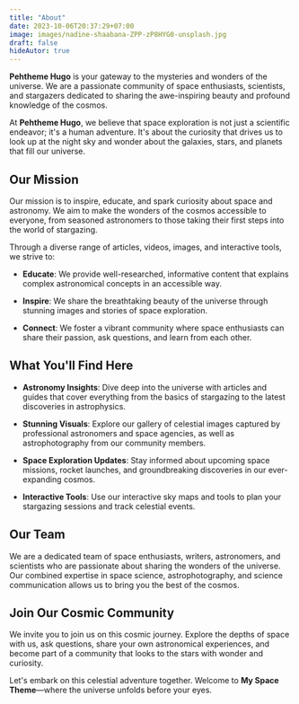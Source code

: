 ```yaml
---
title: "About"
date: 2023-10-06T20:37:29+07:00
image: images/nadine-shaabana-ZPP-zP8HYG0-unsplash.jpg
draft: false
hideAutor: true
---
```


**Pehtheme Hugo** is your gateway to the mysteries and wonders of the universe. We are a passionate community of space enthusiasts, scientists, and stargazers dedicated to sharing the awe-inspiring beauty and profound knowledge of the cosmos.

At **Pehtheme Hugo**, we believe that space exploration is not just a scientific endeavor; it's a human adventure. It's about the curiosity that drives us to look up at the night sky and wonder about the galaxies, stars, and planets that fill our universe.

## Our Mission

Our mission is to inspire, educate, and spark curiosity about space and astronomy. We aim to make the wonders of the cosmos accessible to everyone, from seasoned astronomers to those taking their first steps into the world of stargazing.

Through a diverse range of articles, videos, images, and interactive tools, we strive to:

- **Educate**: We provide well-researched, informative content that explains complex astronomical concepts in an accessible way.

- **Inspire**: We share the breathtaking beauty of the universe through stunning images and stories of space exploration.

- **Connect**: We foster a vibrant community where space enthusiasts can share their passion, ask questions, and learn from each other.

## What You'll Find Here

- **Astronomy Insights**: Dive deep into the universe with articles and guides that cover everything from the basics of stargazing to the latest discoveries in astrophysics.

- **Stunning Visuals**: Explore our gallery of celestial images captured by professional astronomers and space agencies, as well as astrophotography from our community members.

- **Space Exploration Updates**: Stay informed about upcoming space missions, rocket launches, and groundbreaking discoveries in our ever-expanding cosmos.

- **Interactive Tools**: Use our interactive sky maps and tools to plan your stargazing sessions and track celestial events.

## Our Team

We are a dedicated team of space enthusiasts, writers, astronomers, and scientists who are passionate about sharing the wonders of the universe. Our combined expertise in space science, astrophotography, and science communication allows us to bring you the best of the cosmos.

## Join Our Cosmic Community

We invite you to join us on this cosmic journey. Explore the depths of space with us, ask questions, share your own astronomical experiences, and become part of a community that looks to the stars with wonder and curiosity.

Let's embark on this celestial adventure together. Welcome to **My Space Theme**—where the universe unfolds before your eyes.
